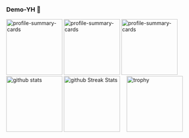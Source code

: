 ### Demo-YH 🦜
<p align="left"> 
  <img alt="profile-summary-cards" height="150px" src="http://github-profile-summary-cards.vercel.app/api/cards/profile-details?username=Demo-YH&theme=tokyonight" />
  <img alt="profile-summary-cards" height="150px" src="http://github-profile-summary-cards.vercel.app/api/cards/stats?username=Demo-YH&theme=tokyonight" />
  <img alt="profile-summary-cards" height="150px" src="http://github-profile-summary-cards.vercel.app/api/cards/productive-time?username=Demo-YH&theme=tokyonight&utcOffset=60 />
  <img alt="Top Langs" height="150px" src="https://github-readme-stats.vercel.app/api/top-langs/?username=Demo-YH&layout=compact&count_private=true&show_icons=true&theme=tokyonight" />
  <img alt="github stats" height="150px" src="https://github-readme-stats.vercel.app/api?username=Demo-YH&count_private=true&show_icons=true&show_icons=true&theme=tokyonight" />
  <img alt="github Streak Stats" height="150px" src="https://github-readme-streak-stats.herokuapp.com/?user=Demo-YH&theme=onedark&count_private=true&show_icons=true&show_icons=true&theme=tokyonight" />　
  <img alt="trophy" height="150px" src="https://github-profile-trophy.vercel.app/?username=Demo-YH&theme=onedark&column=8&count_private=true&show_icons=true&show_icons=true&theme=tokyonight" />

</p>

<!--
**Demo-YH/Demo-YH** is a ✨ _special_ ✨ repository because its `README.md` (this file) appears on your GitHub profile.

Here are some ideas to get you started:

- 🔭 I’m currently working on ...
- 🌱 I’m currently learning ...
- 👯 I’m looking to collaborate on ...
- 🤔 I’m looking for help with ...
- 💬 Ask me about ...
- 📫 How to reach me: ...
- 😄 Pronouns: ...
- ⚡ Fun fact: ...
-->
